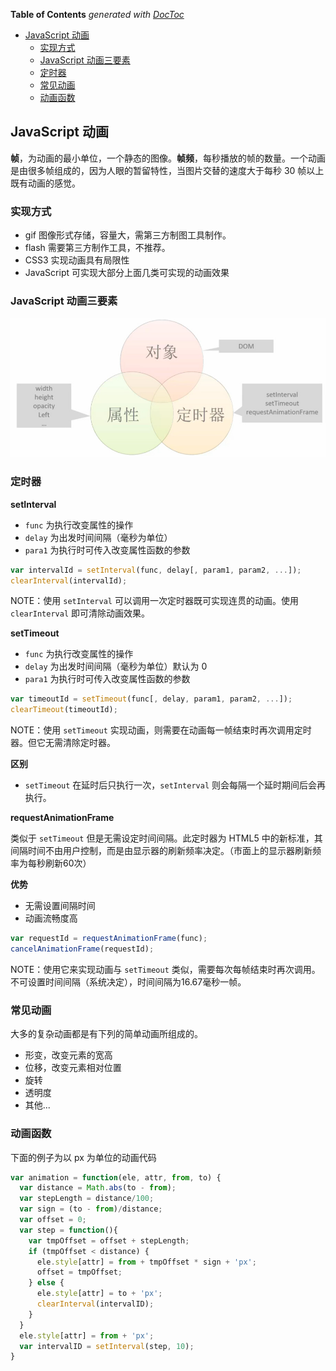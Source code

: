 <!-- START doctoc generated TOC please keep comment here to allow auto update -->
<!-- DON'T EDIT THIS SECTION, INSTEAD RE-RUN doctoc TO UPDATE -->
**Table of Contents**  *generated with [DocToc](https://github.com/thlorenz/doctoc)*

- [JavaScript 动画](#javascript-%E5%8A%A8%E7%94%BB)
  - [实现方式](#%E5%AE%9E%E7%8E%B0%E6%96%B9%E5%BC%8F)
  - [JavaScript 动画三要素](#javascript-%E5%8A%A8%E7%94%BB%E4%B8%89%E8%A6%81%E7%B4%A0)
  - [定时器](#%E5%AE%9A%E6%97%B6%E5%99%A8)
  - [常见动画](#%E5%B8%B8%E8%A7%81%E5%8A%A8%E7%94%BB)
  - [动画函数](#%E5%8A%A8%E7%94%BB%E5%87%BD%E6%95%B0)

<!-- END doctoc generated TOC please keep comment here to allow auto update -->

## JavaScript 动画

**帧**，为动画的最小单位，一个静态的图像。**帧频**，每秒播放的帧的数量。一个动画是由很多帧组成的，因为人眼的暂留特性，当图片交替的速度大于每秒 30 帧以上既有动画的感觉。

### 实现方式

- gif 图像形式存储，容量大，需第三方制图工具制作。
- flash 需要第三方制作工具，不推荐。
- CSS3 实现动画具有局限性
- JavaScript 可实现大部分上面几类可实现的动画效果

### JavaScript 动画三要素

![](../img/J/javascript-animation.jpg)

### 定时器

**setInterval**

- `func` 为执行改变属性的操作
- `delay` 为出发时间间隔（毫秒为单位）
- `para1` 为执行时可传入改变属性函数的参数

```javascript
var intervalId = setInterval(func, delay[, param1, param2, ...]);
clearInterval(intervalId);
```

NOTE：使用 `setInterval` 可以调用一次定时器既可实现连贯的动画。使用 `clearInterval` 即可清除动画效果。

**setTimeout**

- `func` 为执行改变属性的操作
- `delay` 为出发时间间隔（毫秒为单位）默认为 0
- `para1` 为执行时可传入改变属性函数的参数

```javascript
var timeoutId = setTimeout(func[, delay, param1, param2, ...]);
clearTimeout(timeoutId);
```

NOTE：使用 `setTimeout` 实现动画，则需要在动画每一帧结束时再次调用定时器。但它无需清除定时器。

**区别**

- `setTimeout` 在延时后只执行一次，`setInterval` 则会每隔一个延时期间后会再执行。

**requestAnimationFrame**

类似于 `setTimeout` 但是无需设定时间间隔。此定时器为 HTML5 中的新标准，其间隔时间不由用户控制，而是由显示器的刷新频率决定。（市面上的显示器刷新频率为每秒刷新60次）

**优势**

- 无需设置间隔时间
- 动画流畅度高

```javascript
var requestId = requestAnimationFrame(func);
cancelAnimationFrame(requestId);
```

NOTE：使用它来实现动画与 `setTimeout` 类似，需要每次每帧结束时再次调用。不可设置时间间隔（系统决定），时间间隔为16.67毫秒一帧。

### 常见动画

大多的复杂动画都是有下列的简单动画所组成的。

- 形变，改变元素的宽高
- 位移，改变元素相对位置
- 旋转
- 透明度
- 其他...

### 动画函数

下面的例子为以 px 为单位的动画代码

```javascript
var animation = function(ele, attr, from, to) {
  var distance = Math.abs(to - from);
  var stepLength = distance/100;
  var sign = (to - from)/distance;
  var offset = 0;
  var step = function(){
    var tmpOffset = offset + stepLength;
    if (tmpOffset < distance) {
      ele.style[attr] = from + tmpOffset * sign + 'px';
      offset = tmpOffset;
    } else {
      ele.style[attr] = to + 'px';
      clearInterval(intervalID);
    }
  }
  ele.style[attr] = from + 'px';
  var intervalID = setInterval(step, 10);
}
```
